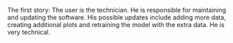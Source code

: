 The first story:
The user is the technician. He is responsible for maintaining and updating the software. His possible updates include adding more data, creating additional plots and retraining the model with the extra data. He is very technical.
